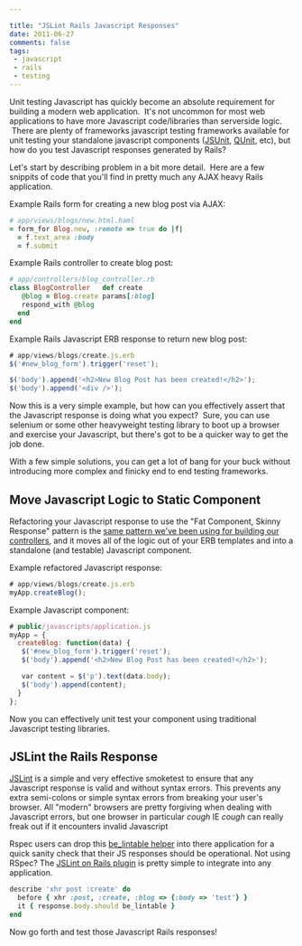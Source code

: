 ```yaml
---

title: "JSLint Rails Javascript Responses"
date: 2011-06-27
comments: false
tags:
 - javascript
 - rails
 - testing
---
```


Unit testing Javascript has quickly become an absolute requirement for building a modern web application.  It's not uncommon for most web applications to have more Javascript code/libraries than serverside logic.  There are plenty of frameworks javascript testing frameworks available for unit testing your standalone javascript components ([JSUnit](http://www.jsunit.net/), [QUnit](http://docs.jquery.com/Qunit), etc), but how do you test Javascript responses generated by Rails?


Let's start by describing problem in a bit more detail.  Here are a few snippits of code that you'll find in pretty much any AJAX heavy Rails application.


Example Rails form for creating a new blog post via AJAX:

```ruby
# app/views/blogs/new.html.haml
= form_for Blog.new, :remote => true do |f|
  = f.text_area :body
  = f.submit
```


Example Rails controller to create blog post:

```ruby
# app/controllers/blog_controller.rb
class BlogController   def create
   @blog = Blog.create params[:blog]
   respond_with @blog
  end
end
```


Example Rails Javascript ERB response to return new blog post:

```javascript
# app/views/blogs/create.js.erb
$('#new_blog_form').trigger('reset');

$('body').append('<h2>New Blog Post has been created!</h2>');
$('body').append('<div />');
```


Now this is a very simple example, but how can you effectively assert that the Javascript response is doing what you expect?  Sure, you can use selenium or some other heavyweight testing library to boot up a browser and exercise your Javascript, but there's got to be a quicker way to get the job done.


With a few simple solutions, you can get a lot of bang for your buck without introducing more complex and finicky end to end testing frameworks.


Move Javascript Logic to Static Component
-----------------------------------------

Refactoring your Javascript response to use the "Fat Component, Skinny Response" pattern is the [same pattern we've been using for building our controllers](http://weblog.jamisbuck.org/2006/10/18/skinny-controller-fat-model), and it moves all of the logic out of your ERB templates and into a standalone (and testable) Javascript component.


Example refactored Javascript response:

```javascript
# app/views/blogs/create.js.erb
myApp.createBlog();
```

Example Javascript component:

```javascript
# public/javascripts/application.js
myApp = {
  createBlog: function(data) {
   $('#new_blog_form').trigger('reset');
   $('body').append('<h2>New Blog Post has been created!</h2>');

   var content = $('p').text(data.body);
   $('body').append(content);
  }
};
```


Now you can effectively unit test your component using traditional Javascript testing libraries.


JSLint the Rails Response
-------------------------


[JSLint](http://www.jslint.com/) is a simple and very effective smoketest to ensure that any Javascript response is valid and without syntax errors. This prevents any extra semi-colons or simple syntax errors from breaking your user's browser. All "modern" browsers are pretty forgiving when dealing with Javascript errors, but one browser in particular *cough* IE *cough* can really freak out if it encounters invalid Javascript


Rspec users can drop this [be\_lintable helper](https://gist.github.com/1042920) into there application for a quick sanity check that their JS responses should be operational. Not using RSpec? The [JSLint on Rails plugin](https://github.com/psionides/jslint_on_rails) is pretty simple to integrate into any application.


```ruby
describe 'xhr post :create' do
  before { xhr :post, :create, :blog => {:body => 'test'} }
  it { response.body.should be_lintable }
end
```


Now go forth and test those Javascript Rails responses!

